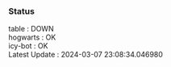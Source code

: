 ### Status


table : DOWN  
hogwarts : OK  
icy-bot : OK  
Latest Update : 2024-03-07 23:08:34.046980
